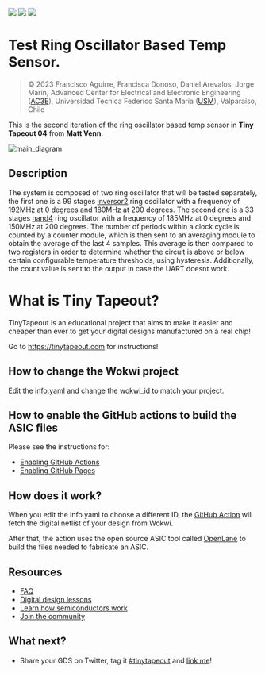 ![](../../workflows/gds/badge.svg) ![](../../workflows/docs/badge.svg) ![](../../workflows/test/badge.svg)

# Test Ring Oscillator Based Temp Sensor.

> &copy; 2023 Francisco Aguirre, Francisca Donoso, Daniel Arevalos, Jorge Marín, Advanced Center for Electrical and Electronic Engineering ([AC3E](http://ac3e.usm.cl/)), Universidad Tecnica Federico Santa Maria ([USM](https://usm.cl/)), Valparaiso, Chile

This is the second iteration of the ring oscillator based temp sensor in **Tiny Tapeout 04** from **Matt Venn**.


![main_diagram](https://raw.githubusercontent.com/Grimrist/tt04_usm_ro-based_tempsens-hyst/5e2bb18ec7927b7f8a91085f53489f488c201f28/diagram/main_diagram.png)
## Description

The system is composed of two ring oscillator that will be tested separately, the first one is a 99 stages [inversor2](https://antmicro-skywater-pdk-docs.readthedocs.io/en/test-submodules-in-rtd/contents/libraries/sky130_fd_sc_hd/cells/inv/README.html) ring oscillator with a frequency of 192MHz at 0 degrees and 180MHz at 200 degrees. The second one is a 33 stages [nand4](https://antmicro-skywater-pdk-docs.readthedocs.io/en/test-submodules-in-rtd/contents/libraries/sky130_fd_sc_hd/cells/nand4/README.html) ring oscillator with a frequency of 185MHz at 0 degrees and 150MHz at 200 degrees. The number of periods within a clock cycle is counted by a counter module, which is then sent to an averaging module to obtain the average of the last 4 samples. This average is then compared to two registers in order to determine whether the circuit is above or below certain configurable temperature thresholds, using hysteresis. Additionally, the count value is sent to the output in case the UART doesnt work.

# What is Tiny Tapeout?

TinyTapeout is an educational project that aims to make it easier and cheaper than ever to get your digital designs manufactured on a real chip!

Go to https://tinytapeout.com for instructions!

## How to change the Wokwi project

Edit the [info.yaml](info.yaml) and change the wokwi_id to match your project.

## How to enable the GitHub actions to build the ASIC files

Please see the instructions for:

- [Enabling GitHub Actions](https://tinytapeout.com/faq/#when-i-commit-my-change-the-gds-action-isnt-running)
- [Enabling GitHub Pages](https://tinytapeout.com/faq/#my-github-action-is-failing-on-the-pages-part)

## How does it work?

When you edit the info.yaml to choose a different ID, the [GitHub Action](.github/workflows/gds.yaml) will fetch the digital netlist of your design from Wokwi.

After that, the action uses the open source ASIC tool called [OpenLane](https://www.zerotoasiccourse.com/terminology/openlane/) to build the files needed to fabricate an ASIC.

## Resources

- [FAQ](https://tinytapeout.com/faq/)
- [Digital design lessons](https://tinytapeout.com/digital_design/)
- [Learn how semiconductors work](https://tinytapeout.com/siliwiz/)
- [Join the community](https://discord.gg/rPK2nSjxy8)

## What next?

- Share your GDS on Twitter, tag it [#tinytapeout](https://twitter.com/hashtag/tinytapeout?src=hashtag_click) and [link me](https://twitter.com/matthewvenn)!
